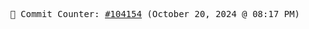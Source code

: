 <p align="center">
    <samp>
        📮 Commit Counter: <a href="https://github.com/Javascript-void0/Javascript-void0/commits/main">#104154</a> (October 20, 2024 @ 08:17 PM)
    </samp>
</p>